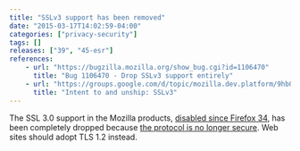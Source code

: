 ```yaml
---
title: "SSLv3 support has been removed"
date: "2015-03-17T14:02:59-04:00"
categories: ["privacy-security"]
tags: []
releases: ["39", "45-esr"]
references:
    - url: "https://bugzilla.mozilla.org/show_bug.cgi?id=1106470"
      title: "Bug 1106470 - Drop SSLv3 support entirely"
    - url: "https://groups.google.com/d/topic/mozilla.dev.platform/9hb0mzlHpks/discussion"
      title: "Intent to and unship: SSLv3"
---
```

The SSL 3.0 support in the Mozilla products, [disabled since Firefox 34](https://www.fxsitecompat.dev/en-CA/docs/2014/sslv3-has-been-disabled/), has been completely dropped because [the protocol is no longer secure](https://blog.mozilla.org/security/2014/10/14/the-poodle-attack-and-the-end-of-ssl-3-0/). Web sites should adopt TLS 1.2 instead.
